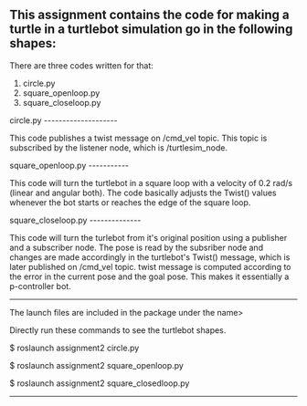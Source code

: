 This assignment contains the code for making a turtle in a turtlebot simulation go in the following shapes: 
----------------------------------------------------------------
There are three codes written for that: 
1. circle.py
2. square_openloop.py
3. square_closeloop.py

circle.py --------------------

This code publishes a twist message on /cmd_vel topic. This topic is subscribed by the listener node, which is /turtlesim_node. 

square_openloop.py -----------

This code will turn the turtlebot in a square loop with a velocity of 0.2 rad/s (linear and angular both). The code basically adjusts the Twist() values whenever the bot starts or reaches the edge of the square loop.

square_closeloop.py --------------

This code will turn the turlebot from it's original position using a publisher and a subscriber node. The pose is read by the subsriber node and changes are made accordingly in the turtlebot's Twist() message, which is later published on /cmd_vel topic. twist message is computed according to the error in the current pose and the goal pose. This makes it essentially a p-controller bot. 

------------------------------------------------------------------

The launch files are included in the package under the name> 

Directly run these commands to see the turtlebot shapes. 

$ roslaunch assignment2 circle.py

$ roslaunch assignment2 square_openloop.py

$ roslaunch assignment2 square_closedloop.py

--------------------------------------------------------------------
